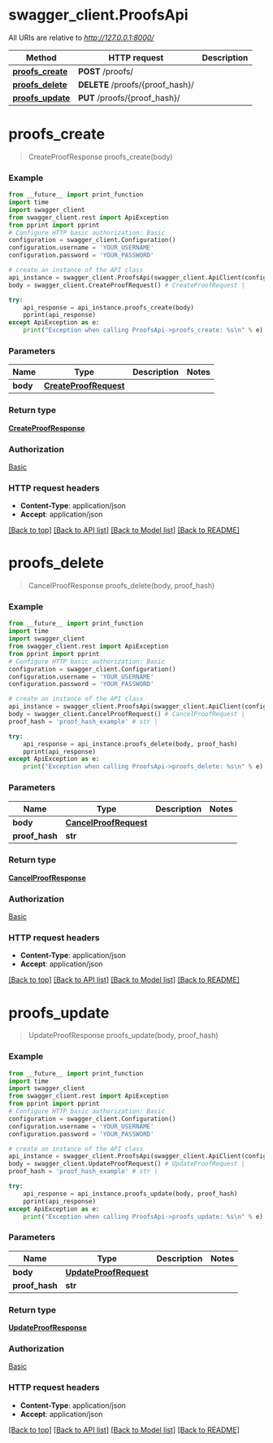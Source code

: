 # swagger_client.ProofsApi

All URIs are relative to *http://127.0.0.1:8000/*

Method | HTTP request | Description
------------- | ------------- | -------------
[**proofs_create**](ProofsApi.md#proofs_create) | **POST** /proofs/ | 
[**proofs_delete**](ProofsApi.md#proofs_delete) | **DELETE** /proofs/{proof_hash}/ | 
[**proofs_update**](ProofsApi.md#proofs_update) | **PUT** /proofs/{proof_hash}/ | 

# **proofs_create**
> CreateProofResponse proofs_create(body)



### Example
```python
from __future__ import print_function
import time
import swagger_client
from swagger_client.rest import ApiException
from pprint import pprint
# Configure HTTP basic authorization: Basic
configuration = swagger_client.Configuration()
configuration.username = 'YOUR_USERNAME'
configuration.password = 'YOUR_PASSWORD'

# create an instance of the API class
api_instance = swagger_client.ProofsApi(swagger_client.ApiClient(configuration))
body = swagger_client.CreateProofRequest() # CreateProofRequest | 

try:
    api_response = api_instance.proofs_create(body)
    pprint(api_response)
except ApiException as e:
    print("Exception when calling ProofsApi->proofs_create: %s\n" % e)
```

### Parameters

Name | Type | Description  | Notes
------------- | ------------- | ------------- | -------------
 **body** | [**CreateProofRequest**](CreateProofRequest.md)|  | 

### Return type

[**CreateProofResponse**](CreateProofResponse.md)

### Authorization

[Basic](../README.md#Basic)

### HTTP request headers

 - **Content-Type**: application/json
 - **Accept**: application/json

[[Back to top]](#) [[Back to API list]](../README.md#documentation-for-api-endpoints) [[Back to Model list]](../README.md#documentation-for-models) [[Back to README]](../README.md)

# **proofs_delete**
> CancelProofResponse proofs_delete(body, proof_hash)



### Example
```python
from __future__ import print_function
import time
import swagger_client
from swagger_client.rest import ApiException
from pprint import pprint
# Configure HTTP basic authorization: Basic
configuration = swagger_client.Configuration()
configuration.username = 'YOUR_USERNAME'
configuration.password = 'YOUR_PASSWORD'

# create an instance of the API class
api_instance = swagger_client.ProofsApi(swagger_client.ApiClient(configuration))
body = swagger_client.CancelProofRequest() # CancelProofRequest | 
proof_hash = 'proof_hash_example' # str | 

try:
    api_response = api_instance.proofs_delete(body, proof_hash)
    pprint(api_response)
except ApiException as e:
    print("Exception when calling ProofsApi->proofs_delete: %s\n" % e)
```

### Parameters

Name | Type | Description  | Notes
------------- | ------------- | ------------- | -------------
 **body** | [**CancelProofRequest**](CancelProofRequest.md)|  | 
 **proof_hash** | **str**|  | 

### Return type

[**CancelProofResponse**](CancelProofResponse.md)

### Authorization

[Basic](../README.md#Basic)

### HTTP request headers

 - **Content-Type**: application/json
 - **Accept**: application/json

[[Back to top]](#) [[Back to API list]](../README.md#documentation-for-api-endpoints) [[Back to Model list]](../README.md#documentation-for-models) [[Back to README]](../README.md)

# **proofs_update**
> UpdateProofResponse proofs_update(body, proof_hash)



### Example
```python
from __future__ import print_function
import time
import swagger_client
from swagger_client.rest import ApiException
from pprint import pprint
# Configure HTTP basic authorization: Basic
configuration = swagger_client.Configuration()
configuration.username = 'YOUR_USERNAME'
configuration.password = 'YOUR_PASSWORD'

# create an instance of the API class
api_instance = swagger_client.ProofsApi(swagger_client.ApiClient(configuration))
body = swagger_client.UpdateProofRequest() # UpdateProofRequest | 
proof_hash = 'proof_hash_example' # str | 

try:
    api_response = api_instance.proofs_update(body, proof_hash)
    pprint(api_response)
except ApiException as e:
    print("Exception when calling ProofsApi->proofs_update: %s\n" % e)
```

### Parameters

Name | Type | Description  | Notes
------------- | ------------- | ------------- | -------------
 **body** | [**UpdateProofRequest**](UpdateProofRequest.md)|  | 
 **proof_hash** | **str**|  | 

### Return type

[**UpdateProofResponse**](UpdateProofResponse.md)

### Authorization

[Basic](../README.md#Basic)

### HTTP request headers

 - **Content-Type**: application/json
 - **Accept**: application/json

[[Back to top]](#) [[Back to API list]](../README.md#documentation-for-api-endpoints) [[Back to Model list]](../README.md#documentation-for-models) [[Back to README]](../README.md)

